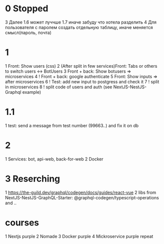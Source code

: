 # 0 Stopped
3 Далее 1.6 может луччше 1.7 иначе забуду что хотела разделить
4 Для пользователя с паролем создать отдельную таблицу, иначе меняется смысл(пароль, почта)

# 1
1 Front: Show users (css)
2 (After split in few services)Front: Tabs or others to switch users <-> BotUsers
3 Front + back: Show botusers => microservices
4 ! Front + back: google authenticate
5 Front: Show inputs => after microservices
6 ! Test: add new input to postgress and check it
7 ! split in microservices
8 ! split code of users and auth (see NextJS-NestJS-Graphql example)

# 1.1
1 test: send a message from test number (99663..) and fix it on db

# 2
1 Services: bot, api-web, back-for-web
2 Docker  

# 3 Reserching
1 https://the-guild.dev/graphql/codegen/docs/guides/react-vue
2 libs from NextJS-NestJS-GraphQL-Starter: @graphql-codegen/typescript-operations and ..

# courses
1 Nextjs purple
2 Nomade
3 Docker purple
4 Mickroservice purple repeat